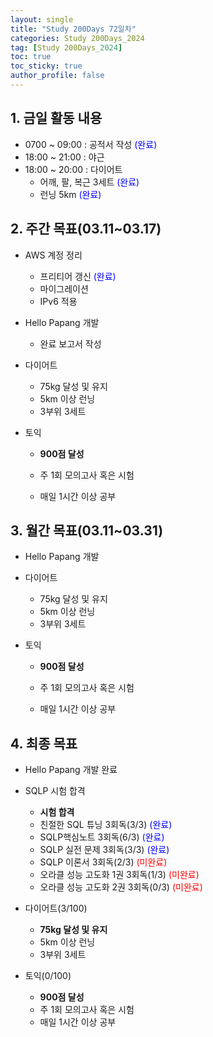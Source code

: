 ```yaml
---
layout: single
title: "Study 200Days 72일차"
categories: Study 200Days_2024
tag: [Study 200Days_2024]
toc: true
toc_sticky: true
author_profile: false
---
```


## 1. 금일 활동 내용

* 0700 ~ 09:00 : 공적서 작성 <span style = "color:blue">(완료)</span>
* 18:00 ~ 21:00 : 야근
* 18:00 ~ 20:00 : 다이어트
  * 어깨, 팔, 복근 3세트 <span style = "color:blue">(완료)</span>
  * 런닝 5km <span style = "color:blue">(완료)</span>



##  2. 주간 목표(03.11~03.17)

* AWS 계정 정리
  * 프리티어 갱신 <span style = "color:blue">(완료)</span>
  * 마이그레이션
  * IPv6 적용

* Hello Papang 개발
  * 완료 보고서 작성
* 다이어트
  * 75kg 달성 및 유지
  * 5km 이상 런닝
  * 3부위 3세트

* 토익

  * **900점 달성**

  * 주 1회 모의고사 혹은 시험

  * 매일 1시간 이상 공부

  

## 3. 월간 목표(03.11~03.31)

* Hello Papang 개발
* 다이어트
  * 75kg 달성 및 유지
  * 5km 이상 런닝
  * 3부위 3세트

* 토익

  * **900점 달성**

  * 주 1회 모의고사 혹은 시험

  * 매일 1시간 이상 공부



## 4. 최종 목표

* Hello Papang 개발 완료
* SQLP 시험 합격
  * **시험 합격**
  * 친절한 SQL 튜닝 3회독(3/3) <span style = "color:blue">(완료)</span>
  * SQLP핵심노트 3회독(6/3) <span style = "color:blue">(완료)</span>
  * SQLP 실전 문제 3회독(3/3) <span style = "color:blue">(완료)</span>
  * SQLP 이론서 3회독(2/3) <span style = "color:red">(미완료)</span>
  * 오라클 성능 고도화 1권 3회독(1/3) <span style = "color:red">(미완료)</span>
  * 오라클 성능 고도화 2권 3회독(0/3) <span style = "color:red">(미완료)</span>
* 다이어트(3/100)
  * **75kg 달성 및 유지**
  * 5km 이상 런닝
  * 3부위 3세트

* 토익(0/100)
  * **900점 달성**
  * 주 1회 모의고사 혹은 시험
  * 매일 1시간 이상 공부
